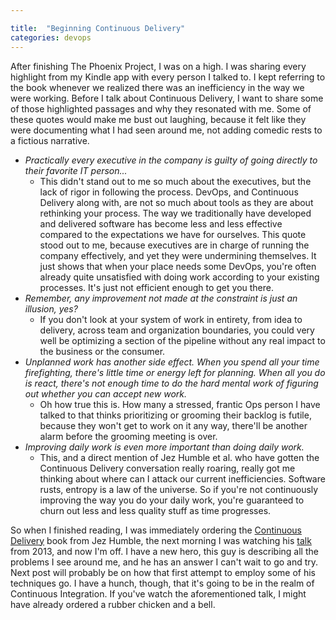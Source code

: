 ```yaml
---

title:  "Beginning Continuous Delivery"
categories: devops
---
```


After finishing The Phoenix Project, I was on a high. I was sharing every
highlight from my Kindle app with every person I talked to. I kept referring
to the book whenever we realized there was an inefficiency in the way we were
working. Before I talk about Continuous Delivery, I want to share some of those
highlighted passages and why they resonated with me. Some of these quotes would
make me bust out laughing, because it felt like they were documenting what I had
seen around me, not adding comedic rests to a fictious narrative.

* _Practically every executive in the company is guilty of going directly to their favorite IT person..._
  * This didn't stand out to me so much about the executives, but the lack of
  rigor in following the process. DevOps, and Continuous Delivery along with,
  are not so much about tools as they are about rethinking your process. The way
  we traditionally have developed and delivered software has become less and
  less effective compared to the expectations we have for ourselves. This quote
  stood out to me, because executives are in charge of running the company
  effectively, and yet they were undermining themselves. It just shows that when
  your place needs some DevOps, you're often already quite unsatisfied with
  doing work according to your existing processes. It's just not efficient
  enough to get you there.
* _Remember, any improvement not made at the constraint is just an illusion,
yes?_
  * If you don't look at your system of work in entirety, from idea to delivery,
  across team and organization boundaries, you could very well be optimizing
  a section of the pipeline without any real impact to the business or the
  consumer.
* _Unplanned work has another side effect. When you spend all your time firefighting, there's little time or energy left for planning. When all you do
is react, there's not enough time to do the hard mental work of figuring out
whether you can accept new work._
  * Oh how true this is. How many a stressed, frantic Ops person I have talked
  to that thinks prioritizing or grooming their backlog is futile, because
  they won't get to work on it any way, there'll be another alarm before the
  grooming meeting is over.
* _Improving daily work is even more important than doing daily work._
  * This, and a direct mention of Jez Humble et al. who have gotten the
  Continuous Delivery conversation really roaring, really got me thinking about
  where can I attack our current inefficiencies. Software rusts, entropy is a
  law of the universe. So if you're not continuously improving the way you do
  your daily work, you're guaranteed to churn out less and less quality stuff as
  time progresses.

So when I finished reading, I was immediately ordering the [Continuous
Delivery][2] book from Jez Humble, the next morning I was watching his [talk][1]
from 2013, and now I'm off. I have a new hero, this guy is describing all the
problems I see around me, and he has an answer I can't wait to go and try. Next
post will probably be on how that first attempt to employ some of his
techniques go. I have a hunch, though, that it's going to be in the realm of
Continuous Integration. If you've watch the aforementioned talk, I might have
already ordered a rubber chicken and a bell.

[1]: https://www.youtube.com/watch?v=ZLBhVEo1OG4
[2]: http://www.amazon.com/Continuous-Delivery-Deployment-Automation-Addison-Wesley/dp/0321601912
